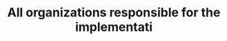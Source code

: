 ---
title: All organizations responsible for the implementati
longTitle: 'All organizations responsible for the implementation of government policies and for the operation of public services.'
tags:
- gccommon
scopeNote:
- "[[Public administration]]"
---